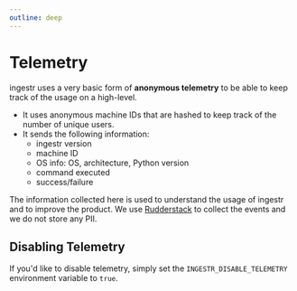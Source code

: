 ```yaml
---
outline: deep
---
```


# Telemetry
ingestr uses a very basic form of **anonymous telemetry** to be able to keep track of the usage on a high-level.
- It uses anonymous machine IDs that are hashed to keep track of the number of unique users.
- It sends the following information:
  - ingestr version
  - machine ID
  - OS info: OS, architecture, Python version
  - command executed
  - success/failure

The information collected here is used to understand the usage of ingestr and to improve the product. We use [Rudderstack](https://www.rudderstack.com/) to collect the events and we do not store any PII.

## Disabling Telemetry
If you'd like to disable telemetry, simply set the `INGESTR_DISABLE_TELEMETRY` environment variable to `true`.